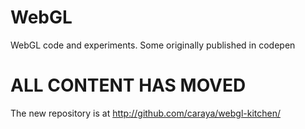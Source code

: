 WebGL
=====

WebGL code and experiments. Some originally published in codepen


ALL CONTENT HAS MOVED
=====================


The new repository is at http://github.com/caraya/webgl-kitchen/
